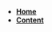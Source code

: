 <!-- _sidebar.md -->

* [**Home**](README.md)
* [**Content**](docs/MongoDB/MongoDB设计模式集锦/MongoDB设计模式集锦.md)